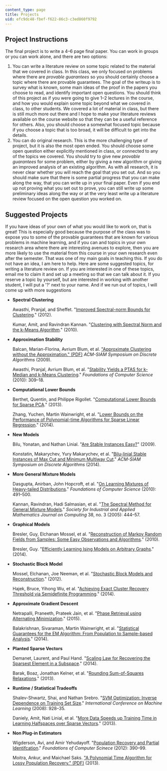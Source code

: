 ```yaml
---
content_type: page
title: Projects
uid: efc9dc48-fbef-f622-86c3-c3ed860f9792
---
```


Project Instructions
--------------------

The final project is to write a 4–6 page final paper. You can work in groups or you can work alone, and there are two options:

1.  You can write a literature review on some topic related to the material that we covered in class. In this class, we only focused on problems where there are _provable guarantees_ so you should certainly choose a topic where there are provable guarantees. The goal of the writeup is to survey what is known, some main ideas of the proof in the papers you choose to read, and identify important open questions. You should think of this project as if you were going to give 1–2 lectures in the course, and how you would explain some topic beyond what we covered in class, to other students. We covered a lot of material in class, but there is still much more out there and I hope to make your literature reviews available on the course website so that they can be a useful reference for others. Also, you should choose a somewhat focused topic because if you choose a topic that is too broad, it will be difficult to get into the details.
2.  You can do original research. This is the more challenging type of project, but it is also the most open ended. You should choose some open question either explicitly mentioned in class, or connected to any of the topics we covered. You should try to give new _provable guarantees_ for some problem, either by giving a new algorithm or giving an improved analysis of an existing algorithm. As with all research, it is never clear whether you will reach the goal that you set out. And so you should make sure that there is some partial progress that you can make along the way, that you can write up in your final paper. Even if you end up not proving what you set out to prove, you can still write up some preliminary ideas along the way or at the very least write up a literature review focused on the open question you worked on. 

Suggested Projects
------------------

If you have ideas of your own of what you would like to work on, that is great! This is especially good because the purpose of the class was to expose you to some of the provable guarantees that are known for various problems in machine learning, and if you can and topics in your own research area where there are interesting avenues to explore, then you are more likely to use the material from this course in your own research even after the semester. That was one of my main goals in teaching this. If you do not have an idea, I am here to help. Here are some suggested topics, for writing a literature review on. If you are interested in one of these topics, email me to claim it and set up a meeting so that we can talk about it. If you reserve a topic by yourself, but are interested in working with another student, I will put a '?' next to your name. And if we run out of topics, I will come up with more suggestions

*   **Spectral Clustering**
    
    Awasthi, Pranjal, and Sheffet. "[Improved Spectral-norm Bounds for Clustering](http://arxiv.org/abs/1206.3204)." (2012).
    
    Kumar, Amit, and Ravindran Kannan. "[Clustering with Spectral Norm and the k-Means Algorithm](http://arxiv.org/abs/1004.1823)." (2010).
    

*   **Approximation Stability**
    
    Balcan, Marian-Florina, Avrium Blum, et al. ["Approximate Clustering without the Approximation." (PDF)](http://www.cs.cmu.edu/~avrim/Papers/bbg-clustering-2010.pdf) _ACM-SIAM Symposium on Discrete Algorithms_ (2009).
    
    Awasthi, Pranjal, Avrium Blum, et al. "[Stability Yields a PTAS for k-Median and k-Means Clustering](http://dx.doi.org/10.1109/FOCS.2010.36)." _Foundations of Computer Science_ (2010): 309–18.
    
*   **Computational Lower Bounds**
    
    Berthet, Quentin, and Philippe Rigollet. "[Computational Lower Bounds for Sparse PCA](http://arxiv.org/abs/1304.0828)." (2013).
    
    Zhang, Yuchen, Martin Wainwright, et al. "[Lower Bounds on the Performance of Polynomial-time Algorithms for Sparse Linear Regression](http://arxiv.org/abs/1402.1918)." (2014).
    
*   **New Models**
    
    Bilu, Yonatan, and Nathan Linial. "[Are Stable Instances Easy?](http://arxiv.org/abs/0906.3162)" (2009).
    
    Konstatin, Makarychev, Yury Makarychev, et al. "[Bilu-linial Stable Instances of Max Cut and Minimum Multiway Cut](https://pdfs.semanticscholar.org/837b/9a829e96e4307b6f2d84e36e3880ba426a6d.pdf?_ga=2.168213090.2138474745.1564414830-672817412.1563980296)." _ACM-SIAM Symposium on Discrete Algorithms_ (2014).
    
*   **More General Mixture Models**
    
    Dasgupta, Anirban, John Hopcroft, et al. "[On Learning Mixtures of Heavy-tailed Distributions](http://dx.doi.org/10.1109/SFCS.2005.56)." _Foundations of Computer Science_ (2010): 491–500.
    
    Kannan, Ravindran, Hadi Salmasian, et al. "[The Spectral Method for General Mixture Models](http://dx.doi.org/10.1007/11503415_30)." _Society for Industrial and Applied Mathematics Journal on Computing_ 38, no. 3 (2005): 444–57.
    
*   **Graphical Models**
    
    Bresler, Guy, Elchanan Mossel, et al. "[Reconstruction of Markov Random Fields from Samples: Some Easy Observations and Algorithms](http://arxiv.org/abs/0712.1402)." (2010).
    
    Bresler, Guy. "[Efficiently Learning Ising Models on Arbitrary Graphs](http://arxiv.org/abs/1411.6156)." (2014).
    

*   **Stochastic Block Model**
    
    Mossel, Elchanan, Joe Neeman, et al. "[Stochastic Block Models and Reconstruction](http://arxiv.org/abs/1202.1499)." (2012).
    
    Hajek, Bruce, Yihong Wu, et al. "[Achieving Exact Cluster Recovery Threshold via Semidefinite Programming](http://arxiv.org/abs/1412.6156)." (2014).
    
*   **Approximate Gradient Descent**
    
    Netrapalli, Praneeth, Prateek Jain, et al. "[Phase Retrieval using Alternating Minimization](http://arxiv.org/abs/1306.0160)." (2015).
    
    Balakrishnan, Sivaraman, Martin Wainwright, et al. "[Statistical Guarantees for the EM Algorithm: From Population to Sample-based Analysis](http://arxiv.org/abs/1408.2156)." (2014).
    
*   **Planted Sparse Vectors**
    
    Demanet, Laurent, and Paul Hand. "[Scaling Law for Recovering the Sparsest Element in a Subspace](http://arxiv.org/abs/1310.1654)." (2014).
    
    Barak, Boaz, Jonathan Kelner, et al. "[Rounding Sum-of-Squares Relaxations](http://arxiv.org/abs/1312.6652)." (2013).
    
*   **Runtime / Statistical Tradeoffs**
    
    Shalev-Shwartz, Shai, and Nathan Srebro. "[SVM Optimization: Inverse Dependence on Training Set Size](http://machinelearning.org/archive/icml2008/papers/266.pdf)." _International Conference on Machine Learning_ (2008): 928–35.
    
    Daniely, Amit, Nati Linial, et al. "[More Data Speeds up Training Time in Learning Halfspaces over Sparse Vectors](http://arxiv.org/abs/1311.2271)." (2013).
    
*   **Non Plug-in Estimators**
    
    Wigderson, Avi, and Amir Yehudayoff. "[Population Recovery and Partial Identifcation](http://dx.doi.org/10.1109/FOCS.2012.14)." _Foundations of Computer Scinece_ (2012): 390–99.
    
    Moitra, Ankur, and Maichael Saks. ["A Polynomial Time Algorithm for Lossy Population Recovery." (PDF)](http://arxiv.org/pdf/1302.1515.pdf) (2013).